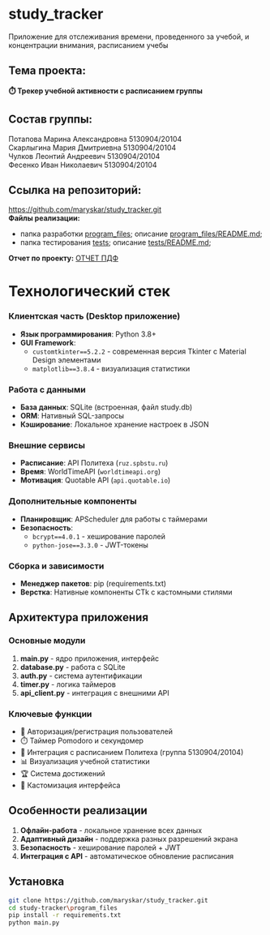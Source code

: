# study_tracker
Приложение для отслеживания времени, проведенного за учебой, и концентрации внимания, расписанием учебы  

## Тема проекта: 
**⏱️ Трекер учебной активности с расписанием группы**    

## Состав группы:  
Потапова Марина Александровна 5130904/20104  
Скарлыгина Мария Дмитриевна 5130904/20104  
Чулков Леонтий Андреевич 5130904/20104  
Фесенко Иван Николаевич 5130904/20104  

## Ссылка на репозиторий:  
https://github.com/maryskar/study_tracker.git  
**Файлы реализации:**  
- папка разработки [program_files](program_files/); описание [program_files/README.md](program_files/README.md);  
- папка тестирования [tests](tests/); описание [tests/README.md](tests/README.md);
  
**Отчет по проекту:** [ОТЧЕТ ПДФ](Потапова_Скарлыгина_Чулков_Фесенко_5130904_20104.pdf)  
  
# Технологический стек

### Клиентская часть (Desktop приложение)
- **Язык программирования**: Python 3.8+
- **GUI Framework**: 
  - `customtkinter==5.2.2` - современная версия Tkinter с Material Design элементами
  - `matplotlib==3.8.4` - визуализация статистики

### Работа с данными
- **База данных**: SQLite (встроенная, файл study.db)
- **ORM**: Нативный SQL-запросы
- **Кэширование**: Локальное хранение настроек в JSON

### Внешние сервисы
- **Расписание**: API Политеха (`ruz.spbstu.ru`)
- **Время**: WorldTimeAPI (`worldtimeapi.org`)
- **Мотивация**: Quotable API (`api.quotable.io`)

### Дополнительные компоненты
- **Планировщик**: APScheduler для работы с таймерами
- **Безопасность**: 
  - `bcrypt==4.0.1` - хеширование паролей
  - `python-jose==3.3.0` - JWT-токены

### Сборка и зависимости
- **Менеджер пакетов**: pip (requirements.txt)
- **Верстка**: Нативные компоненты CTk с кастомными стилями

## Архитектура приложения

### Основные модули
1. **main.py** - ядро приложения, интерфейс
2. **database.py** - работа с SQLite
3. **auth.py** - система аутентификации
4. **timer.py** - логика таймеров
5. **api_client.py** - интеграция с внешними API

### Ключевые функции
- 🔐 Авторизация/регистрация пользователей
- ⏱️ Таймер Pomodoro и секундомер
- 📅 Интеграция с расписанием Политеха (группа 5130904/20104)
- 📊 Визуализация учебной статистики
- 🏆 Система достижений
- 🎨 Кастомизация интерфейса

## Особенности реализации
1. **Офлайн-работа** - локальное хранение всех данных
2. **Адаптивный дизайн** - поддержка разных разрешений экрана
3. **Безопасность** - хеширование паролей + JWT
4. **Интеграция с API** - автоматическое обновление расписания

## Установка
```bash
git clone https://github.com/maryskar/study_tracker.git
cd study-tracker\program_files
pip install -r requirements.txt
python main.py
```
